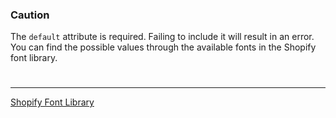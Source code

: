 ### **Caution**
The `default` attribute is required. Failing to include it will result in an error. You can find the possible values through the available fonts in the Shopify font library.



#

---

[Shopify Font Library](https://shopify.dev/docs/themes/architecture/settings/fonts#available-fonts)